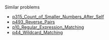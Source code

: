 Similar problems
- [p315_Count_of_Smaller_Numbers_After_Self](https://github.com/genxium/Leetcode/tree/master/p315_Count_of_Smaller_Numbers_After_Self) 
- [p493_Reverse_Pairs](https://github.com/genxium/Leetcode/tree/master/p493_Reverse_Pairs) 
- [p10_Regular_Expression_Matching](https://github.com/genxium/Leetcode/tree/master/p10_Regular_Expression_Matching)
- [p44_Wildcard_Matching](https://github.com/genxium/Leetcode/tree/master/p44_Wildcard_Matching)
